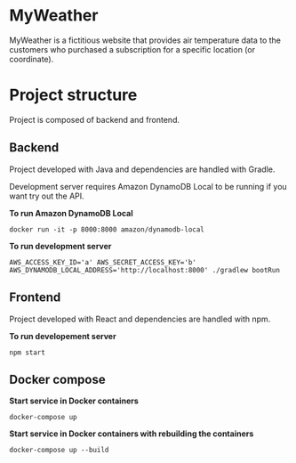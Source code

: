 # MyWeather

MyWeather is a fictitious website that provides air temperature data to the customers who purchased a subscription for a specific location (or coordinate).

# Project structure

Project is composed of backend and frontend.

## Backend

Project developed with Java and dependencies are handled with Gradle.

Development server requires Amazon DynamoDB Local to be running if you want try out the API.

**To run Amazon DynamoDB Local**
```
docker run -it -p 8000:8000 amazon/dynamodb-local
```

**To run development server**
```
AWS_ACCESS_KEY_ID='a' AWS_SECRET_ACCESS_KEY='b' AWS_DYNAMODB_LOCAL_ADDRESS='http://localhost:8000' ./gradlew bootRun
```

## Frontend

Project developed with React and dependencies are handled with npm.

**To run developement server**
```
npm start
```

## Docker compose

**Start service in Docker containers**
```
docker-compose up
```

**Start service in Docker containers with rebuilding the containers**
```
docker-compose up --build
```